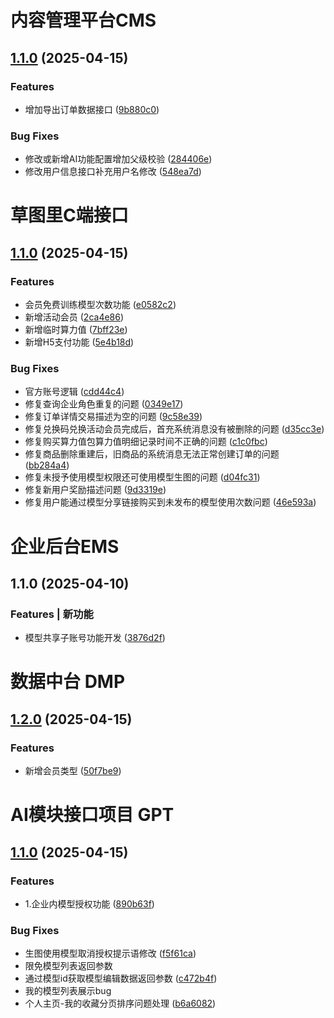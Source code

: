 # 内容管理平台CMS

## [1.1.0](http://gitlab.caotanghuali.com/back-group/lhj.aicottage.admin/compare/v1.0.1...v1.1.0) (2025-04-15)

### Features

* 增加导出订单数据接口 ([9b880c0](http://gitlab.caotanghuali.com/back-group/lhj.aicottage.admin/commit/9b880c01ac19ade6a9742b82a37d95710167301f))
### Bug Fixes

* 修改或新增AI功能配置增加父级校验 ([284406e](http://gitlab.caotanghuali.com/back-group/lhj.aicottage.admin/commit/284406e2842d4e854a5e1778ef11b0a03a25c47c))
* 修改用户信息接口补充用户名修改 ([548ea7d](http://gitlab.caotanghuali.com/back-group/lhj.aicottage.admin/commit/548ea7dd21793b5d01510d094631d293f6812b84))


# 草图里C端接口

## [1.1.0](https://47.106.152.232/back-group/LHJ.AICottage/compare/v1.0.1...v1.1.0) (2025-04-15)

### Features
* 会员免费训练模型次数功能 ([e0582c2](https://47.106.152.232/back-group/LHJ.AICottage/commit/e0582c25beef249fd541149302b11bdc45c4feb5))
* 新增活动会员 ([2ca4e86](https://47.106.152.232/back-group/LHJ.AICottage/commit/2ca4e8667872399b7193c772022f533cd7c1d81c))
* 新增临时算力值 ([7bff23e](https://47.106.152.232/back-group/LHJ.AICottage/commit/7bff23ec52926581e8008046ca2e232162bd5a05))
* 新增H5支付功能 ([5e4b18d](https://47.106.152.232/back-group/LHJ.AICottage/commit/5e4b18dcdb2af40a854c6f4957488a84b9a83363))
### Bug Fixes
* 官方账号逻辑 ([cdd44c4](https://47.106.152.232/back-group/LHJ.AICottage/commit/cdd44c4f63f1a423779ebe71efbd653bfce8697d))
* 修复查询企业角色重复的问题 ([0349e17](https://47.106.152.232/back-group/LHJ.AICottage/commit/0349e17974071f33abe9ff5ac28ccc6bebb56d5a))
* 修复订单详情交易描述为空的问题 ([9c58e39](https://47.106.152.232/back-group/LHJ.AICottage/commit/9c58e39869325f10ffa3c7e6cd14ae182bc23df6))
* 修复兑换码兑换活动会员完成后，首充系统消息没有被删除的问题 ([d35cc3e](https://47.106.152.232/back-group/LHJ.AICottage/commit/d35cc3e5709b1b4b46f451b0156ca58787d5a1d9))
* 修复购买算力值包算力值明细记录时间不正确的问题 ([c1c0fbc](https://47.106.152.232/back-group/LHJ.AICottage/commit/c1c0fbc2fcddda231b40fe648ee137952f27edf5))
* 修复商品删除重建后，旧商品的系统消息无法正常创建订单的问题 ([bb284a4](https://47.106.152.232/back-group/LHJ.AICottage/commit/bb284a4d2603517cd83ff908448cc30df4c7b020))
* 修复未授予使用模型权限还可使用模型生图的问题 ([d04fc31](https://47.106.152.232/back-group/LHJ.AICottage/commit/d04fc3177b250884fadd241280213686ff2aacca))
* 修复新用户奖励描述问题 ([9d3319e](https://47.106.152.232/back-group/LHJ.AICottage/commit/9d3319eaed50db8315cb90c1645787beb9d98600))
* 修复用户能通过模型分享链接购买到未发布的模型使用次数问题 ([46e593a](https://47.106.152.232/back-group/LHJ.AICottage/commit/46e593a77ddec96c6b96bbc8cb3b917ab67b388f))

# 企业后台EMS
## 1.1.0 (2025-04-10)

### Features | 新功能
* 模型共享子账号功能开发 ([3876d2f](http://gitlab.caotanghuali.com/back-group/ctl.aicottage.enterprise/commit/3876d2fc776229fa75b65a95e2f4eb1c6e9a0f5c))

# 数据中台 DMP

## [1.2.0](https://47.106.152.232/back-group/LHJ.AICottage.DataCenter/compare/v1.1.0...v1.2.0) (2025-04-15)

### Features
* 新增会员类型 ([50f7be9](https://47.106.152.232/back-group/LHJ.AICottage.DataCenter/commit/50f7be987545fd31aa37fac0b765cb19b94fc7d5))



# AI模块接口项目 GPT
## [1.1.0](https://47.106.152.232/back-group/ctl.aicottage.gptapi/compare/v1.0.1...v1.1.0) (2025-04-15)

### Features
* 1.企业内模型授权功能 ([890b63f](https://47.106.152.232/back-group/ctl.aicottage.gptapi/commit/890b63fb7a75a2771ccde30de61a9a602d2e7e1e))
### Bug Fixes
* 生图使用模型取消授权提示语修改 ([f5f61ca](https://47.106.152.232/back-group/ctl.aicottage.gptapi/commit/f5f61ca827d32a973a5223ed2736f4514c780d57))
* 限免模型列表返回参数  
* 通过模型id获取模型编辑数据返回参数 ([c472b4f](https://47.106.152.232/back-group/ctl.aicottage.gptapi/commit/c472b4f81867a103cd8e004e8e34860a2279e6d0))
* 我的模型列表展示bug
* 个人主页-我的收藏分页排序问题处理 ([b6a6082](https://47.106.152.232/back-group/ctl.aicottage.gptapi/commit/b6a6082674af5f834ec64a4cea13aa832c8c7c82))